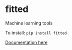 
# fitted
Machine learning tools

To install:	```pip install fitted```

[Documentation here](https://otosense.github.io/fitted/)

